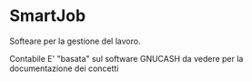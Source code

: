 # SmartJob

Softeare per la gestione del lavoro.

Contabile
E' "basata" sul software GNUCASH da vedere per la documentazione dei concetti

